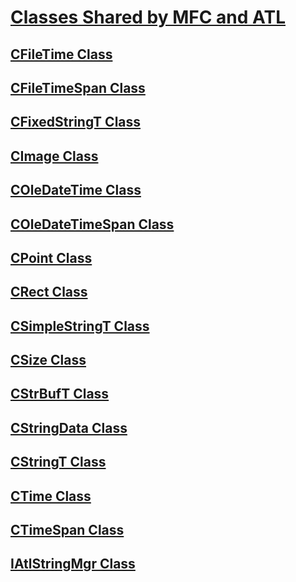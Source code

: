 # [Classes Shared by MFC and ATL](classes-shared-by-mfc-and-atl.md)
## [CFileTime Class](cfiletime-class.md)
## [CFileTimeSpan Class](cfiletimespan-class.md)
## [CFixedStringT Class](cfixedstringt-class.md)
## [CImage Class](cimage-class.md)
## [COleDateTime Class](coledatetime-class.md)
## [COleDateTimeSpan Class](coledatetimespan-class.md)
## [CPoint Class](cpoint-class.md)
## [CRect Class](crect-class.md)
## [CSimpleStringT Class](csimplestringt-class.md)
## [CSize Class](csize-class.md)
## [CStrBufT Class](cstrbuft-class.md)
## [CStringData Class](cstringdata-class.md)
## [CStringT Class](cstringt-class.md)
## [CTime Class](ctime-class.md)
## [CTimeSpan Class](ctimespan-class.md)
## [IAtlStringMgr Class](iatlstringmgr-class.md)


<!--HONumber=Jan17_HO2-->


